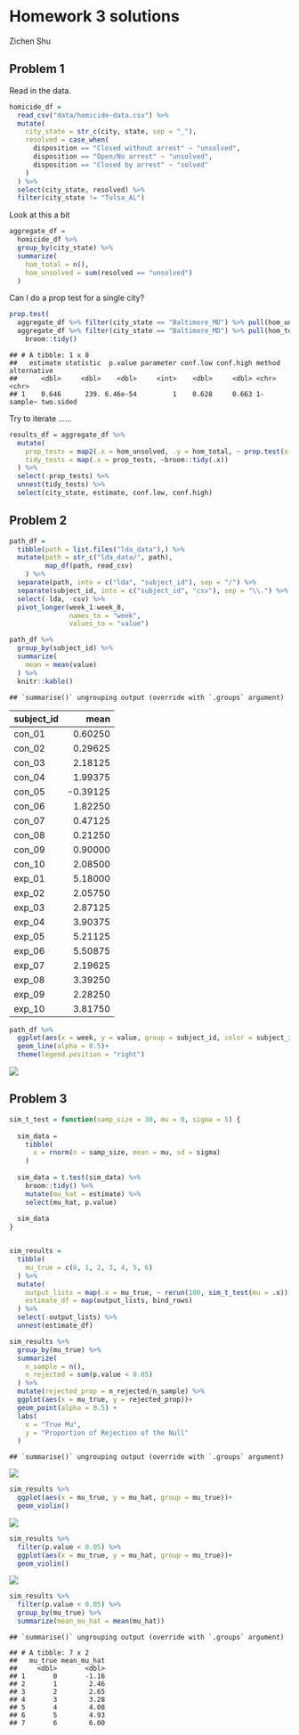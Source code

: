 Homework 3 solutions
================
Zichen Shu

## Problem 1

Read in the data.

``` r
homicide_df = 
  read_csv("data/homicide-data.csv") %>% 
  mutate(
    city_state = str_c(city, state, sep = "_"),
    resolved = case_when(
      disposition == "Closed without arrest" ~ "unsolved",
      disposition == "Open/No arrest" ~ "unsolved",
      disposition == "Closed by arrest" ~ "solved"
    )
  ) %>% 
  select(city_state, resolved) %>% 
  filter(city_state != "Tulsa_AL")
```

Look at this a bit

``` r
aggregate_df = 
  homicide_df %>% 
  group_by(city_state) %>% 
  summarize(
    hom_total = n(),
    hom_unsolved = sum(resolved == "unsolved")
  )
```

Can I do a prop test for a single city?

``` r
prop.test(
  aggregate_df %>% filter(city_state == "Baltimore_MD") %>% pull(hom_unsolved), 
  aggregate_df %>% filter(city_state == "Baltimore_MD") %>% pull(hom_total))  %>% 
    broom::tidy()
```

    ## # A tibble: 1 x 8
    ##   estimate statistic  p.value parameter conf.low conf.high method    alternative
    ##      <dbl>     <dbl>    <dbl>     <int>    <dbl>     <dbl> <chr>     <chr>      
    ## 1    0.646      239. 6.46e-54         1    0.628     0.663 1-sample~ two.sided

Try to iterate ……

``` r
results_df = aggregate_df %>% 
  mutate(
    prop_tests = map2(.x = hom_unsolved, .y = hom_total, ~ prop.test(x = .x, n = .y)),
    tidy_tests = map(.x = prop_tests, ~broom::tidy(.x))
  ) %>% 
  select(-prop_tests) %>% 
  unnest(tidy_tests) %>% 
  select(city_state, estimate, conf.low, conf.high)
```

## Problem 2

``` r
path_df = 
  tibble(path = list.files("lda_data"),) %>% 
  mutate(path = str_c("lda_data/", path),
         map_df(path, read_csv)
    ) %>% 
  separate(path, into = c("lda", "subject_id"), sep = "/") %>% 
  separate(subject_id, into = c("subject_id", "csv"), sep = "\\.") %>% 
  select(-lda, -csv) %>% 
  pivot_longer(week_1:week_8, 
               names_to = "week",
               values_to = "value")
```

``` r
path_df %>% 
  group_by(subject_id) %>% 
  summarize(
    mean = mean(value)
  ) %>% 
  knitr::kable()
```

    ## `summarise()` ungrouping output (override with `.groups` argument)

| subject\_id |      mean |
| :---------- | --------: |
| con\_01     |   0.60250 |
| con\_02     |   0.29625 |
| con\_03     |   2.18125 |
| con\_04     |   1.99375 |
| con\_05     | \-0.39125 |
| con\_06     |   1.82250 |
| con\_07     |   0.47125 |
| con\_08     |   0.21250 |
| con\_09     |   0.90000 |
| con\_10     |   2.08500 |
| exp\_01     |   5.18000 |
| exp\_02     |   2.05750 |
| exp\_03     |   2.87125 |
| exp\_04     |   3.90375 |
| exp\_05     |   5.21125 |
| exp\_06     |   5.50875 |
| exp\_07     |   2.19625 |
| exp\_08     |   3.39250 |
| exp\_09     |   2.28250 |
| exp\_10     |   3.81750 |

``` r
path_df %>% 
  ggplot(aes(x = week, y = value, group = subject_id, color = subject_id))+
  geom_line(alpha = 0.5)+
  theme(legend.position = "right")
```

![](p8105_hw5_zs2484_files/figure-gfm/unnamed-chunk-7-1.png)<!-- -->

## Problem 3

``` r
sim_t_test = function(samp_size = 30, mu = 0, sigma = 5) {
  
  sim_data = 
    tibble(
      x = rnorm(n = samp_size, mean = mu, sd = sigma)
    )
  
  sim_data = t.test(sim_data) %>%
    broom::tidy() %>%
    mutate(mu_hat = estimate) %>% 
    select(mu_hat, p.value)
  
  sim_data
}


sim_results = 
  tibble(
    mu_true = c(0, 1, 2, 3, 4, 5, 6)
  ) %>%
  mutate(
    output_lists = map(.x = mu_true, ~ rerun(100, sim_t_test(mu = .x))),
    estimate_df = map(output_lists, bind_rows)
  ) %>% 
  select(-output_lists) %>% 
  unnest(estimate_df)
```

``` r
sim_results %>% 
  group_by(mu_true) %>% 
  summarize(
    n_sample = n(),
    n_rejected = sum(p.value < 0.05)
  ) %>% 
  mutate(rejected_prop = n_rejected/n_sample) %>% 
  ggplot(aes(x = mu_true, y = rejected_prop))+
  geom_point(alpha = 0.5) +
  labs(
    x = "True Mu",
    y = "Proportion of Rejection of the Null"
  )
```

    ## `summarise()` ungrouping output (override with `.groups` argument)

![](p8105_hw5_zs2484_files/figure-gfm/unnamed-chunk-9-1.png)<!-- -->

``` r
sim_results %>% 
  ggplot(aes(x = mu_true, y = mu_hat, group = mu_true))+
  geom_violin()
```

![](p8105_hw5_zs2484_files/figure-gfm/unnamed-chunk-10-1.png)<!-- -->

``` r
sim_results %>% 
  filter(p.value < 0.05) %>% 
  ggplot(aes(x = mu_true, y = mu_hat, group = mu_true))+
  geom_violin()
```

![](p8105_hw5_zs2484_files/figure-gfm/unnamed-chunk-10-2.png)<!-- -->

``` r
sim_results %>% 
  filter(p.value < 0.05) %>%
  group_by(mu_true) %>% 
  summarize(mean_mu_hat = mean(mu_hat))
```

    ## `summarise()` ungrouping output (override with `.groups` argument)

    ## # A tibble: 7 x 2
    ##   mu_true mean_mu_hat
    ##     <dbl>       <dbl>
    ## 1       0       -1.16
    ## 2       1        2.46
    ## 3       2        2.65
    ## 4       3        3.28
    ## 5       4        4.08
    ## 6       5        4.93
    ## 7       6        6.00
